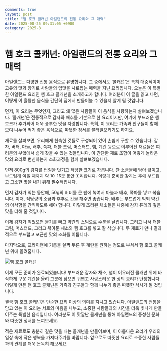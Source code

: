 ```yaml
---
comments: true
layout: post
title: "햄 호크 콜캐넌 아일랜드의 전통 요리와 그 매력"
date: 2025-08-25 09:31:05 +0900
category: 2025-8
---
```


# 햄 호크 콜캐넌: 아일랜드의 전통 요리와 그 매력

아일랜드는 다양한 전통 음식으로 유명합니다. 그 중에서도 ‘콜캐넌’은 특히 대중적이며 고유의 맛과 향기로 사람들의 입맛을 사로잡는 매력을 지닌 요리입니다. 오늘은 이 특별한 아일랜드 요리인 햄 호크 콜캐넌을 소개하고자 합니다. 여러분이 이 글을 읽고 나면, 어떻게 이 훌륭한 음식을 간단히 집에서 만들어볼 수 있을지 알게 될 것입니다. 

먼저, 이 요리는 무엇인지, 그리고 왜 많은 사람들이 이 음식을 사랑하는지 살펴보겠습니다. ‘콜캐넌’은 전통적으로 감자와 배추를 기본으로 한 요리이지만, 여기에 부드러운 햄 호크가 추가되어 더욱 풍부한 맛을 자랑합니다. 특히, 이 요리는 가족과 친구들이 함께 모여 나누어 먹기 좋은 음식으로, 따뜻한 정서를 불러일으키기도 하지요.

재료를 살펴보면, 우리에게 친숙한 것들로 구성되어 있어 손쉽게 구할 수 있습니다. 감자, 버터, 마늘, 배추, 쪽파, 더블 크림, 머스터드, 햄, 계란 등으로 이루어진 재료들은 여러분의 부엌에서 쉽게 찾을 수 있는 것들입니다. 이 간단한 재료 조합이 어떻게 놀라운 맛의 요리로 변신하는지 소화과정을 함께 살펴보겠습니다. 

먼저 800g의 감자를 껍질을 벗기고 적당한 크기로 자릅니다. 찬 소금물에 담아 끓이고, 부드럽게 익을 때까지 약 10-15분 동안 조리합니다. 이렇게 준비한 감자는 후에 부드럽고 고소한 맛을 내기 위해 필수적입니다. 

먼저 감자가 익는 동안에, 50g의 버터를 큰 팬에 녹여서 마늘과 배추, 쪽파를 넣고 볶습니다. 이때, 적당량의 소금과 후추로 간을 해주면 좋습니다. 배추는 부드럽게 익되 약간의 아삭함을 간직하도록 해야 합니다. 이렇게 조리된 채소들은 나중에 감자 퓨레의 깊은 맛을 더해 줄 것입니다. 

이제 감자가 익었으면 물기를 빼고 약간의 스팀으로 수분을 날립니다. 그리고 나서 더블 크림, 머스터드, 그리고 볶아둔 채소와 햄 호크를 넣고 잘 섞습니다. 두 재료가 만나 결과적으로 부드럽고 포근한 맛의 조화를 이룹니다. 

마지막으로, 프라이팬에 기름을 살짝 두른 후 계란을 원하는 정도로 부쳐서 햄 호크 콜캐넌 위에 올려줍니다. 

![햄 호크 콜캐넌](https://www.themealdb.com/images/media/meals/n41ny81608588066.jpg)

이제 모든 준비가 완료되었습니다! 부드러운 감자와 채소, 햄이 어우러진 콜캐넌 위에 바삭하게 구운 계란을 올려 그릇에 담으면 귀엽고 사랑스러운 한 상의 요리가 탄생합니다. 이렇게 만든 햄 호크 콜캐넌은 가족과 친구들과 함께 나누기 좋은 따뜻한 식사가 될 것입니다. 

결국 햄 호크 콜캐넌은 단순한 요리 이상의 의미를 지니고 있습니다. 아일랜드의 전통을 담고 있는 이 요리는 서로의 마음을 나누고, 소중한 사람들과의 시간을 더욱 빛나게 만들어주는 특별한 음식입니다. 여러분도 이 맛깔난 콜캐넌을 통해 아일랜드의 풍성한 문화와 따뜻한 정서를 느껴보세요. 

적은 재료로도 충분히 깊은 맛을 내는 콜캐넌을 만들어보며, 이 아름다운 요리가 우리의 일상 속에 작은 행복을 가져다주기를 바랍니다. 앞으로도 따뜻한 요리로 소중한 사람들과의 관계를 더욱 돈독히 해보세요.